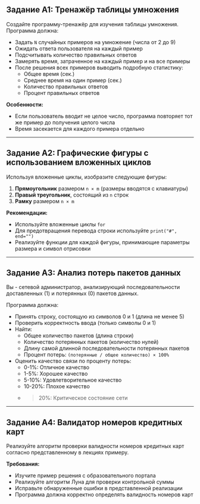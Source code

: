 ## Задание A1: Тренажёр таблицы умножения

Создайте программу-тренажёр для изучения таблицы умножения. Программа должна:

- Задать `N` случайных примеров на умножение (числа от 2 до 9)
- Ожидать ответа пользователя на каждый пример
- Подсчитывать количество правильных ответов
- Замерять время, затраченное на каждый пример и на все примеры
- После решения всех примеров выводить подробную статистику:
  - Общее время (сек.)
  - Среднее время на один пример (сек.)
  - Количество правильных ответов
  - Процент правильных ответов

**Особенности:**
- Если пользователь вводит не целое число, программа повторяет тот же пример до получения целого числа
- Время засекается для каждого примера отдельно

---

## Задание A2: Графические фигуры с использованием вложенных циклов

Используя вложенные циклы, изобразите следующие фигуры:

1. **Прямоугольник** размером `n × m` (размеры вводятся с клавиатуры)
2. **Правый треугольник**, состоящий из `n` строк  
3. **Рамку** размером `n × m`

**Рекомендации:**
- Используйте вложенные циклы `for`
- Для предотвращения перевода строки используйте `print("#", end="")`
- Реализуйте функции для каждой фигуры, принимающие параметры размера и символ отрисовки

---

## Задание A3: Анализ потерь пакетов данных

Вы - сетевой администратор, анализирующий последовательности доставленных (1) и потерянных (0) пакетов данных.

Программа должна:

- Принять строку, состоящую из символов 0 и 1 (длина не менее 5)
- Проверить корректность ввода (только символы 0 и 1)
- Найти:
  - Общее количество пакетов (длина строки)
  - Количество потерянных пакетов (количество нулей)
  - Длину самой длинной последовательности потерянных пакетов
  - Процент потерь: `(потерянные / общее количество) × 100%`
- Оценить качество связи по проценту потерь:
  - 0-1%: Отличное качество
  - 1-5%: Хорошее качество  
  - 5-10%: Удовлетворительное качество
  - 10-20%: Плохое качество
  - > 20%: Критическое состояние сети

---

## Задание A4: Валидатор номеров кредитных карт

Реализуйте алгоритм проверки валидности номеров кредитных карт согласно представленному в лекциях примеру.

**Требования:**
- Изучите пример решения с образовательного портала
- Реализуйте алгоритм Луна для проверки контрольной суммы
- Исправьте обнаруженные ошибки в представленной реализации
- Программа должна корректно определять валидность номеров карт
